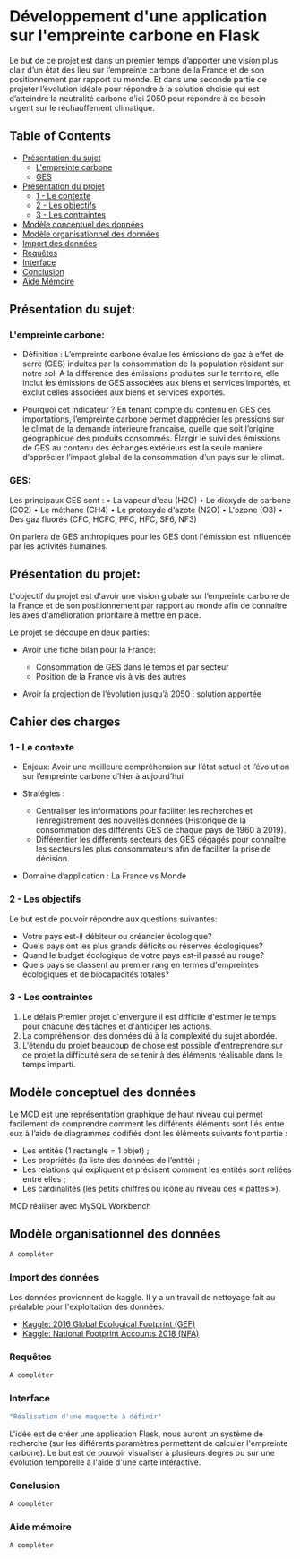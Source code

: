 <!-- Développement d'une application sur l'empreinte carbone en Flask -->
# Développement d'une application sur l'empreinte carbone en Flask
Le but de ce projet est dans un premier temps d’apporter une vision plus clair d’un état des lieu sur l’empreinte carbone de la France et de son positionnement par rapport au monde. Et dans une seconde partie de projeter l’évolution idéale pour répondre à la solution choisie qui est d’atteindre la neutralité carbone d’ici 2050 pour répondre à ce besoin urgent sur le réchauffement climatique.

## Table of Contents

* [Présentation du sujet](#présentation-du-sujet)
  * [L'empreinte carbone](#l-empreinte-carbone)
  * [GES](#GES)
* [Présentation du projet](#présentation-du-projet)
  * [1 - Le contexte](#contexte)
  * [2 - Les objectifs](#objectifs)
  * [3 - Les contraintes](#contraintes)
* [Modèle conceptuel des données](#MCD)
* [Modèle organisationnel des données](#MOD)
* [Import des données](#import)
* [Requêtes](#requetes)
* [Interface](#interface)
* [Conclusion](#conclusion)
* [Aide Mémoire](#memo)


<!-- Présentation du sujet: -->
## Présentation du sujet:

### L'empreinte carbone:
- Définition :
L’empreinte carbone évalue les émissions de gaz à effet de serre (GES) induites par la consommation de la population résidant sur notre sol.
A la différence des émissions produites sur le territoire, elle inclut les émissions de GES associées aux biens et services importés, et exclut celles associées aux biens et services exportés.

- Pourquoi cet indicateur ?
En tenant compte du contenu en GES des importations, l’empreinte carbone permet d’apprécier les pressions sur le climat de la demande intérieure française, quelle que soit l’origine géographique des produits consommés. Élargir le suivi des émissions de GES au contenu des échanges extérieurs est la seule manière d’apprécier l’impact global de la consommation d’un pays sur le climat. 

### GES:
Les principaux GES sont :
•	La vapeur d'eau (H2O)
•	Le dioxyde de carbone (CO2)
•	Le méthane (CH4)
•	Le protoxyde d'azote (N2O)
•	L'ozone (O3)
•	Des gaz fluorés (CFC, HCFC, PFC, HFC, SF6, NF3)

On parlera de GES anthropiques pour les GES dont l'émission est influencée par les activités humaines.


<!-- Présentation du projet: -->
## Présentation du projet:

L'objectif du projet est d'avoir une vision globale sur l’empreinte carbone de la France et de son positionnement par rapport au monde afin de connaitre les axes d'amélioration prioritaire à mettre en place.

Le projet se découpe en deux parties:

- Avoir une fiche bilan pour la France:
    * Consommation de GES dans le temps et par secteur
    * Position de la France vis à vis des autres

- Avoir la projection de l’évolution jusqu’à 2050 : solution apportée


<!-- Cahier des charges -->
## Cahier des charges

### 1 - Le contexte

- Enjeux: Avoir une meilleure compréhension sur l’état actuel et l’évolution sur l’empreinte carbone d’hier à aujourd’hui

- Stratégies : 
    * Centraliser les informations pour faciliter les recherches et l’enregistrement des nouvelles données (Historique de la consommation des différents GES de chaque pays de 1960 à 2019).
    * Différentier les différents secteurs des GES dégagés pour connaître les secteurs les plus consommateurs afin de faciliter la prise de décision.

- Domaine d’application : La France vs Monde


### 2 - Les objectifs

Le but est de pouvoir répondre aux questions suivantes:
* Votre pays est-il débiteur ou créancier écologique? 
* Quels pays ont les plus grands déficits ou réserves écologiques?
* Quand le budget écologique de votre pays est-il passé au rouge? 
* Quels pays se classent au premier rang en termes d'empreintes écologiques et de biocapacités totales? 


### 3 - Les contraintes

1. Le délais Premier projet d'envergure il est difficile d'estimer le temps pour chacune des tâches et d'anticiper les actions.
2. La compréhension des données dû à la complexité du sujet abordée. 
3. L'étendu du projet beaucoup de chose est possible d'entreprendre sur ce projet la difficulté sera de se tenir à des éléments réalisable dans le temps imparti.


<!-- Modèle conceptuel des données -->
## Modèle conceptuel des données

Le MCD est une représentation graphique de haut niveau qui permet facilement de comprendre comment les différents éléments sont liés entre eux à l’aide de diagrammes codifiés dont les éléments suivants font partie :

* Les entités (1 rectangle = 1 objet) ;
* Les propriétés (la liste des données de l’entité) ;
* Les relations qui expliquent et précisent comment les entités sont reliées entre elles ;
* Les cardinalités (les petits chiffres ou icône au niveau des « pattes »).

MCD réaliser avec MySQL Workbench

<!-- Modèle organisationnel des données -->
## Modèle organisationnel des données

```sh
A compléter
```


### Import des données

Les données proviennent de kaggle. Il y a un travail de nettoyage fait au préalable pour l'exploitation des données.
* [Kaggle: 2016 Global Ecological Footprint (GEF)](https://www.kaggle.com/footprintnetwork/ecological-footprint)
* [Kaggle: National Footprint Accounts 2018 (NFA)](https://www.kaggle.com/footprintnetwork/national-footprint-accounts-2018)

### Requêtes

```sh
A compléter
```

### Interface

```sh
"Réalisation d'une maquette à définir"
```
L'idée est de créer une application Flask, nous auront un système de recherche (sur les différents paramètres permettant de calculer l'empreinte carbone). Le but est de pouvoir visualiser à plusieurs degrés ou sur une évolution temporelle à l'aide d'une carte intéractive.


### Conclusion

```sh
A compléter
```

### Aide mémoire

```sh
A compléter
```



